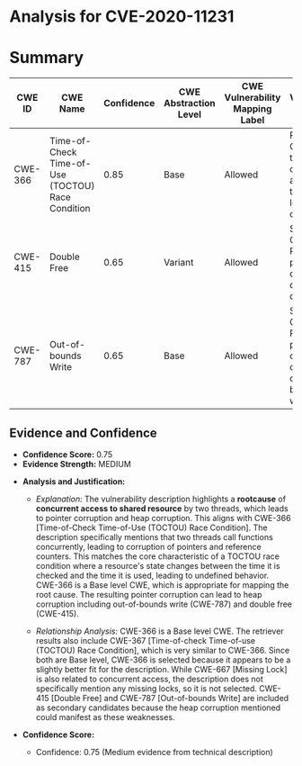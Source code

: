 # Analysis for CVE-2020-11231

# Summary
| CWE ID | CWE Name | Confidence | CWE Abstraction Level | CWE Vulnerability Mapping Label | CWE-Vulnerability Mapping Notes |
|---|---|---|---|---|---|
| CWE-366 | Time-of-Check Time-of-Use (TOCTOU) Race Condition | 0.85 | Base | Allowed | Primary CWE. Two threads are concurrently accessing the resource leading to corruption.|
| CWE-415 | Double Free | 0.65 | Variant | Allowed | Secondary Candidate. Result of pointer corruption can lead to double free. |
| CWE-787 | Out-of-bounds Write | 0.65 | Base | Allowed | Secondary Candidate. Result of pointer corruption can lead to out-of-bounds write. |

## Evidence and Confidence

*   **Confidence Score:** 0.75
*   **Evidence Strength:** MEDIUM

- **Analysis and Justification:**  
  - *Explanation:* The vulnerability description highlights a **rootcause** of **concurrent access to shared resource** by two threads, which leads to pointer corruption and heap corruption. This aligns with CWE-366 [Time-of-Check Time-of-Use (TOCTOU) Race Condition]. The description specifically mentions that two threads call functions concurrently, leading to corruption of pointers and reference counters. This matches the core characteristic of a TOCTOU race condition where a resource's state changes between the time it is checked and the time it is used, leading to undefined behavior. CWE-366 is a Base level CWE, which is appropriate for mapping the root cause. The resulting pointer corruption can lead to heap corruption including out-of-bounds write (CWE-787) and double free (CWE-415).

  - *Relationship Analysis:* CWE-366 is a Base level CWE. The retriever results also include CWE-367 [Time-of-check Time-of-use (TOCTOU) Race Condition], which is very similar to CWE-366. Since both are Base level, CWE-366 is selected because it appears to be a slightly better fit for the description. While CWE-667 [Missing Lock] is also related to concurrent access, the description does not specifically mention any missing locks, so it is not selected. CWE-415 [Double Free] and CWE-787 [Out-of-bounds Write] are included as secondary candidates because the heap corruption mentioned could manifest as these weaknesses.

- **Confidence Score:**
  - Confidence: 0.75 (Medium evidence from technical description)
